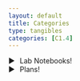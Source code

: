 ```yaml
---
layout: default
title: Categories
type: tangibles
categories: [C1.4]
---
```


<head>
<meta charset="UTF-8">
<meta name="viewport" content="width=device-width, initial-scale=1.0">
<title>Fancy Folder Structure</title>
<style>
  /* Your CSS styles here */
  .folder {
    list-style: none;
    padding: 0;
    margin: 0;
  }
  .has-subfolder .subfolder {
    display: none;
  }
  .has-subfolder.active .subfolder {
    display: block;
  }
  .folder-header {
    cursor: pointer;
    display: flex;
    align-items: center;
  }
  .arrow {
    margin-right: 10px;
    transition: transform 0.3s;
  }
  .open {
    transform: rotate(90deg);
  }
</style>
</head>
<body>
<ul class="folder">
  <li class="has-subfolder">
    <div class="folder-header">
      <span class="arrow">▶</span>
      Lab Notebooks!
    </div>
    <ul class="subfolder">
      <li><a href="{{site.baseurl}}/c4.0/2023/08/21/Lab-Notebook-0.html">Lab Notebook 0</a></li>
      <li><a href="{{site.baseurl}}/c4.0/2023/08/23/Lab-Notebook-1.html">Lab Notebook 1</a></li>
      <li><a href="{{site.baseurl}}/c4.0/2023/08/27/Lab-Notebook-2.html">Lab Notebook 2</a></li>
    </ul>
  </li>
  <li class="has-subfolder">
    <div class="folder-header">
      <span class="arrow">▶</span>
      Plans!
    </div>
    <ul class="subfolder">
      <li><a href="{{site.baseurl}}/c4.0/2023/08/21/Week-0-Plan.html">Week 0</a></li>
      <li><a href="{{site.baseurl}}/c4.0/2023/08/24/Week-1-Plan.html">Week 1</a></li>
      <li><a href="{{site.baseurl}}/c4.0/2023/08/29/Week-2-Plan.html">Week 2</a></li>
    </ul>
  </li>
  <!-- More folder items here -->
</ul>
<script>
  document.addEventListener('DOMContentLoaded', function() {
    const folderHeaders = document.querySelectorAll('.folder-header');
    folderHeaders.forEach(header => {
      header.addEventListener('click', function() {
        const parentFolder = this.closest('.has-subfolder');
        parentFolder.classList.toggle('active');
        const arrow = this.querySelector('.arrow');
        arrow.classList.toggle('open');
      });
    });
  });
</script>
</body>